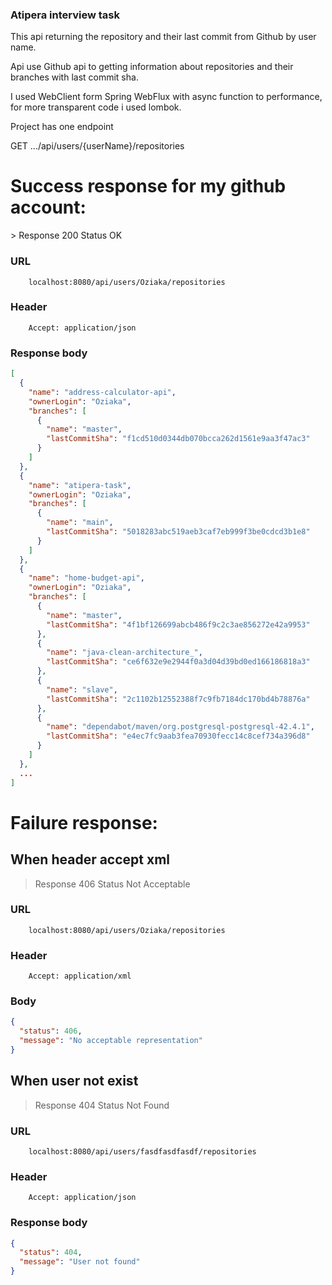 ### Atipera interview task

This api returning the repository and their last commit from Github by user name.

Api use Github api to getting information about repositories and their branches with last commit sha.

I used WebClient form Spring WebFlux with async function to performance, for more transparent code i used lombok.

Project has one endpoint

GET .../api/users/{userName}/repositories

<h1>Success response for my github account:</h1>
> Response 200 Status OK

### URL

```
    localhost:8080/api/users/Oziaka/repositories
```

### Header

```
    Accept: application/json
```

### Response body

```json
[
  {
    "name": "address-calculator-api",
    "ownerLogin": "Oziaka",
    "branches": [
      {
        "name": "master",
        "lastCommitSha": "f1cd510d0344db070bcca262d1561e9aa3f47ac3"
      }
    ]
  },
  {
    "name": "atipera-task",
    "ownerLogin": "Oziaka",
    "branches": [
      {
        "name": "main",
        "lastCommitSha": "5018283abc519aeb3caf7eb999f3be0cdcd3b1e8"
      }
    ]
  },
  {
    "name": "home-budget-api",
    "ownerLogin": "Oziaka",
    "branches": [
      {
        "name": "master",
        "lastCommitSha": "4f1bf126699abcb486f9c2c3ae856272e42a9953"
      },
      {
        "name": "java-clean-architecture_",
        "lastCommitSha": "ce6f632e9e2944f0a3d04d39bd0ed166186818a3"
      },
      {
        "name": "slave",
        "lastCommitSha": "2c1102b12552388f7c9fb7184dc170bd4b78876a"
      },
      {
        "name": "dependabot/maven/org.postgresql-postgresql-42.4.1",
        "lastCommitSha": "e4ec7fc9aab3fea70930fecc14c8cef734a396d8"
      }
    ]
  },
  ...
]
```
<h1>Failure response:</h1>
<h2>When header accept xml</h2>

> Response 406 Status Not Acceptable

### URL

```
    localhost:8080/api/users/Oziaka/repositories
```

### Header

```
    Accept: application/xml
```

### Body

```json
{
  "status": 406,
  "message": "No acceptable representation"
}
```

<h2>When user not exist</h2>

> Response 404 Status Not Found

### URL

```
    localhost:8080/api/users/fasdfasdfasdf/repositories
```

### Header

```
    Accept: application/json
```

### Response body

```json
{
  "status": 404,
  "message": "User not found"
}
```






